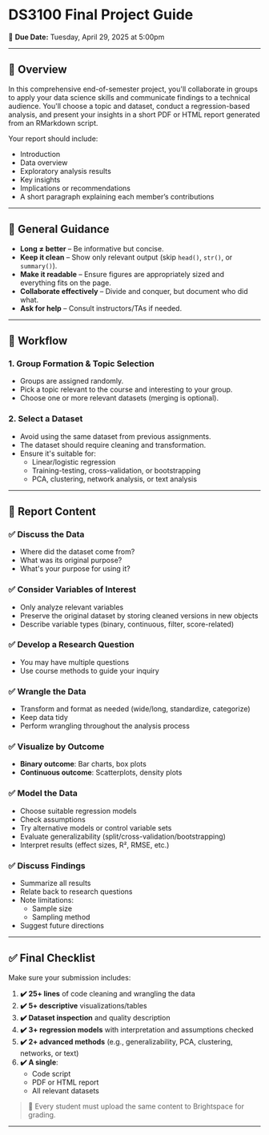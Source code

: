 # DS3100 Final Project Guide

📅 **Due Date:** Tuesday, April 29, 2025 at 5:00pm

---

## 📌 Overview

In this comprehensive end-of-semester project, you'll collaborate in groups to apply your data science skills and communicate findings to a technical audience. You'll choose a topic and dataset, conduct a regression-based analysis, and present your insights in a short PDF or HTML report generated from an RMarkdown script.

Your report should include:

- Introduction
- Data overview
- Exploratory analysis results
- Key insights
- Implications or recommendations
- A short paragraph explaining each member’s contributions

---

## 🧠 General Guidance

- **Long ≠ better** – Be informative but concise.
- **Keep it clean** – Show only relevant output (skip `head()`, `str()`, or `summary()`).
- **Make it readable** – Ensure figures are appropriately sized and everything fits on the page.
- **Collaborate effectively** – Divide and conquer, but document who did what.
- **Ask for help** – Consult instructors/TAs if needed.

---

## 🔄 Workflow

### 1. Group Formation & Topic Selection

- Groups are assigned randomly.
- Pick a topic relevant to the course and interesting to your group.
- Choose one or more relevant datasets (merging is optional).

### 2. Select a Dataset

- Avoid using the same dataset from previous assignments.
- The dataset should require cleaning and transformation.
- Ensure it's suitable for:
  - Linear/logistic regression
  - Training-testing, cross-validation, or bootstrapping
  - PCA, clustering, network analysis, or text analysis

---

## 📄 Report Content

### ✅ Discuss the Data

- Where did the dataset come from?
- What was its original purpose?
- What's your purpose for using it?

### ✅ Consider Variables of Interest

- Only analyze relevant variables
- Preserve the original dataset by storing cleaned versions in new objects
- Describe variable types (binary, continuous, filter, score-related)

### ✅ Develop a Research Question

- You may have multiple questions
- Use course methods to guide your inquiry

### ✅ Wrangle the Data

- Transform and format as needed (wide/long, standardize, categorize)
- Keep data tidy
- Perform wrangling throughout the analysis process

### ✅ Visualize by Outcome

- **Binary outcome**: Bar charts, box plots
- **Continuous outcome**: Scatterplots, density plots

### ✅ Model the Data

- Choose suitable regression models
- Check assumptions
- Try alternative models or control variable sets
- Evaluate generalizability (split/cross-validation/bootstrapping)
- Interpret results (effect sizes, R², RMSE, etc.)

### ✅ Discuss Findings

- Summarize all results
- Relate back to research questions
- Note limitations:
  - Sample size
  - Sampling method
- Suggest future directions

---

## ✅ Final Checklist

Make sure your submission includes:

1. **✔️ 25+ lines** of code cleaning and wrangling the data
2. **✔️ 5+ descriptive** visualizations/tables
3. **✔️ Dataset inspection** and quality description
4. **✔️ 3+ regression models** with interpretation and assumptions checked
5. **✔️ 2+ advanced methods** (e.g., generalizability, PCA, clustering, networks, or text)
6. **✔️ A single**:
   - Code script
   - PDF or HTML report
   - All relevant datasets

> 🔁 Every student must upload the same content to Brightspace for grading.

---


